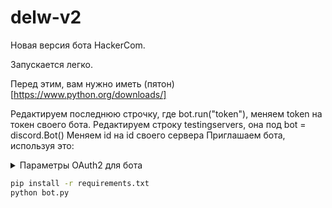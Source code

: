 # delw-v2
Новая версия бота HackerCom.


Запускается легко.

Перед этим, вам нужно иметь (пятон)[https://www.python.org/downloads/]

Редактируем последнюю строчку, где bot.run("token"), меняем token на токен своего бота.
Редактируем строку testingservers, она под bot = discord.Bot()
Меняем id на id своего сервера
Приглашаем бота, используя это:

<details>
  <summary>Параметры OAuth2 для бота</summary>
  <img alt="Параметры" src="f0652346.xsph.ru/oauth.png"/>
</details>

```cmd
pip install -r requirements.txt
python bot.py
```
